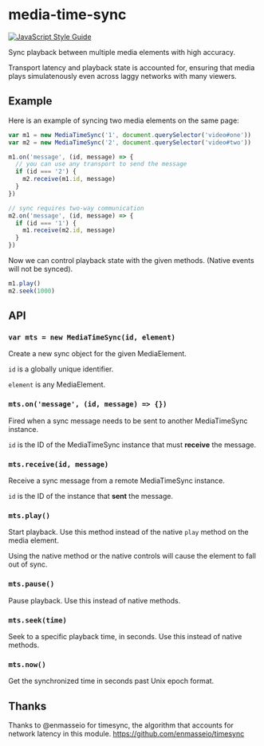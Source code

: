 # media-time-sync

[![JavaScript Style Guide](https://img.shields.io/badge/code_style-standard-brightgreen.svg)](https://standardjs.com)

Sync playback between multiple media elements with high accuracy. 

Transport latency and playback state is accounted for, ensuring that media plays simulatenously even across laggy networks with many viewers.

## Example
Here is an example of syncing two media elements on the same page:

```javascript
var m1 = new MediaTimeSync('1', document.querySelector('video#one'))
var m2 = new MediaTimeSync('2', document.querySelector('video#two'))

m1.on('message', (id, message) => {
  // you can use any transport to send the message
  if (id === '2') {
    m2.receive(m1.id, message)
  }
})

// sync requires two-way communication
m2.on('message', (id, message) => {
  if (id === '1') {
    m1.receive(m2.id, message)
  }
})
```

Now we can control playback state with the given methods. (Native events will not be synced).
```javascript
m1.play()
m2.seek(1000)
```

## API

### `var mts = new MediaTimeSync(id, element)`
Create a new sync object for the given MediaElement. 

`id` is a globally unique identifier.

`element` is any MediaElement.

### `mts.on('message', (id, message) => {})`
Fired when a sync message needs to be sent to another MediaTimeSync instance.

`id` is the ID of the MediaTimeSync instance that must **receive** the message.

### `mts.receive(id, message)`
Receive a sync message from a remote MediaTimeSync instance.

`id` is the ID of the instance that **sent** the message.

### `mts.play()`
Start playback. Use this method instead of the native `play` method on the media element.

Using the native method or the native controls will cause the element to fall out of sync.

### `mts.pause()`
Pause playback. Use this instead of native methods.

### `mts.seek(time)`
Seek to a specific playback time, in seconds. Use this instead of native methods.

### `mts.now()`
Get the synchronized time in seconds past Unix epoch format.

## Thanks
Thanks to @enmasseio for timesync, the algorithm that accounts for network latency in this module.
https://github.com/enmasseio/timesync